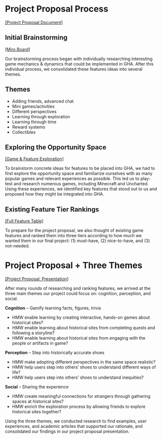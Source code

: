 # Project Proposal Process
[[Project Proposal Document]](https://docs.google.com/document/d/14UuYC90K6xecAUvXPUbizvrHcZeSlLuyKm27ZtR2-Jk/edit?usp=sharing)

## Initial Brainstorming
[[Miro Board]](https://miro.com/app/board/uXjVOU7eO1s=/?invite_link_id=212946382440)

Our brainstorming process began with individually researching interesting game mechanics & dynamics that could be implemented in GHA. After this individual process, we consolidated these features ideas into several themes.

## Themes
* Adding friends, advanced chat
* Mini games/activities
* Different perspectives
* Learning through exploration
* Learning through time
* Reward systems
* Collectibles

## Exploring the Opportunity Space
[[Game & Feature Exploration]](https://docs.google.com/spreadsheets/d/1mekmCi-fp6TCq4WLtFlPLqJ0tugDxV4xio26Yugfz1U/edit?usp=sharing)

To brainstorm concrete ideas for features to be placed into GHA, we had to first explore the opportunity space and familiarize ourselves with as many popular games and relevant experiences as possible. This led us to play-test and research numerous games, including Minecraft and Uncharted. Using these experiences, we identified key features that stood out to us and proposed how they might be integrated into GHA.

## Existing Feature Tier Rankings
[[Full Feature Table]](https://docs.google.com/document/d/14UuYC90K6xecAUvXPUbizvrHcZeSlLuyKm27ZtR2-Jk/edit#heading=h.w3jb0fpewlyr)

To prepare for the project proposal, we also thought of existing game features and ranked them into three tiers according to how much we wanted them in our final project: (1) must-have, (2) nice-to-have, and (3) not-needed. 


# Project Proposal + Three Themes
[[Project Proposal: Presentation]](https://docs.google.com/presentation/d/1HkqEFOvLN4pENLsjFz1Ut8GpA_FffSuqi2uENYexlsg/edit?usp=sharing)

After many rounds of researching and ranking features, we arrived at the three main themes our project could focus on: cognition, perception, and social. 

**Cognition** – Gamify learning facts, figures, trivia
* HMW enable learning by creating interactive, hands-on games about historical sites?
* HMW enable learning about historical sites from completing quests and following a storyline?
* HMW enable learning about historical sites from engaging with the people or artifacts in game?

**Perception** – Step into historically accurate shoes 
* HMW make adopting different perspectives in the same space realistic? 
* HMW help users step into others’ shoes to understand different ways of life?
* HMW help users step into others’ shoes to understand inequities?

**Social** – Sharing the experience
* HMW create meaningful connections for strangers through gathering spaces at historical sites?
* HMW enrich the exploration process by allowing friends to explore historical sites together?

Using the three themes, we conducted research to find examples, user experiences, and academic articles that supported our rationale, and consolidated our findings in our project proposal presentation.




